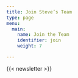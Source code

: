 ```yaml
---
title: Join Steve’s Team
type: page
menu:
  main:
    name: Join the Team
    identifier: join
    weight: 7

---
```

{{< newsletter >}}
